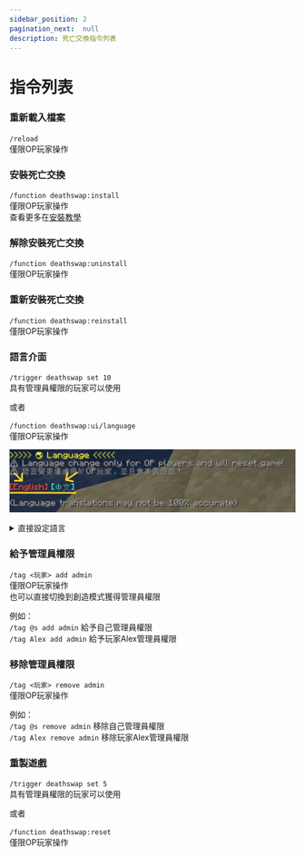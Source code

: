 ```yaml
---
sidebar_position: 2
pagination_next:  null 
description: 死亡交換指令列表
---
```


# 指令列表

### 重新載入檔案

`/reload`   
僅限OP玩家操作  

### 安裝死亡交換

`/function deathswap:install`     
僅限OP玩家操作   
查看更多在[安裝教學](./install)

### 解除安裝死亡交換

 `/function deathswap:uninstall`   
僅限OP玩家操作

### 重新安裝死亡交換

 `/function deathswap:reinstall`   
僅限OP玩家操作

### 語言介面

`/trigger deathswap set 10`   
具有管理員權限的玩家可以使用  

或者

`/function deathswap:ui/language`   
僅限OP玩家操作 

![language](./img/language_menu.png)

<details>
<summary>直接設定語言</summary>

```mdx-code-block
import Tabs from '@theme/Tabs';
import TabItem from '@theme/TabItem';
```

#### 對於管理員權限的玩家

<Tabs groupId="language">
  <TabItem value="en" label="English">`/trigger deathswap set 11`</TabItem>
  <TabItem value="tw" label="中文">`/trigger deathswap set 12`</TabItem>
</Tabs>

#### 對於OP玩家
<Tabs groupId="language">
  <TabItem value="en" label="English">`/function deathswap:setting/language/en`</TabItem>
  <TabItem value="tw" label="中文">`/function deathswap:setting/language/tw`</TabItem>
</Tabs>

</details>

### 給予管理員權限

`/tag <玩家> add admin`   
僅限OP玩家操作    
也可以直接切換到創造模式獲得管理員權限

例如：  
`/tag @s add admin` 給予自己管理員權限  
`/tag Alex add admin` 給予玩家Alex管理員權限

### 移除管理員權限

`/tag <玩家> remove admin`   
僅限OP玩家操作

例如：  
`/tag @s remove admin` 移除自己管理員權限  
`/tag Alex remove admin` 移除玩家Alex管理員權限

### 重製遊戲

`/trigger deathswap set 5`   
具有管理員權限的玩家可以使用

或者

`/function deathswap:reset`  
僅限OP玩家操作